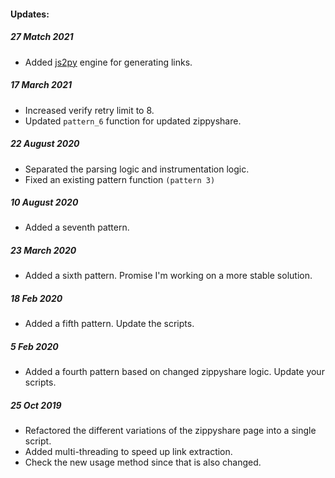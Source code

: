 #### Updates:

##### 27 Match 2021
- Added [js2py](https://github.com/PiotrDabkowski/Js2Py.git) engine for generating links.

##### 17 March 2021
- Increased verify retry limit to 8.
- Updated `pattern_6` function for updated zippyshare.

##### 22 August 2020
- Separated the parsing logic and instrumentation logic.
- Fixed an existing pattern function `(pattern 3)`

##### 10 August 2020
- Added a seventh pattern.

##### 23 March 2020
- Added a sixth pattern. Promise I'm working on a more stable solution.

##### 18 Feb 2020
- Added a fifth pattern. Update the scripts.

##### 5 Feb 2020
- Added a fourth pattern based on changed zippyshare logic. Update your scripts.

##### 25 Oct 2019
- Refactored the different variations of the zippyshare page into a single script.
- Added multi-threading to speed up link extraction.
- Check the new usage method since that is also changed.
